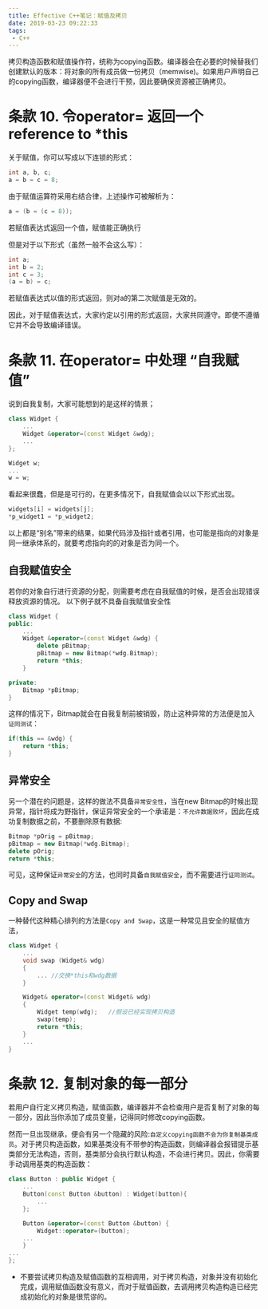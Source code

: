 ```yaml
---
title: Effective C++笔记：赋值及拷贝
date: 2019-03-23 09:22:33
tags:
 - C++
---
```

拷贝构造函数和赋值操作符，统称为copying函数。编译器会在必要的时候替我们创建默认的版本：将对象的所有成员做一份拷贝（memwise)。如果用户声明自己的copying函数，编译器便不会进行干预，因此要确保资源被正确拷贝。

<!--more-->
# 条款 10. 令operator= 返回一个 reference to *this

关于赋值，你可以写成以下连锁的形式：
```c++
int a, b, c;
a = b = c = 8;
```
由于赋值运算符采用右结合律，上述操作可被解析为：
```c++
a = (b = (c = 8));
```
若赋值表达式返回一个值，赋值能正确执行

但是对于以下形式（虽然一般不会这么写）：
```c++
int a;
int b = 2;
int c = 3;
(a = b) = c;
```
若赋值表达式以值的形式返回，则对a的第二次赋值是无效的。

因此，对于赋值表达式，大家约定以引用的形式返回，大家共同遵守。即使不遵循它并不会导致编译错误。

# 条款 11. 在operator= 中处理 “自我赋值”

说到自我复制，大家可能想到的是这样的情景；
```c++
class Widget {
    ...
    Widget &operator=(const Widget &wdg);
    ...
};

Widget w;
... 
w = w;
```

看起来很蠢，但是是可行的，在更多情况下，自我赋值会以以下形式出现。
```c++
widgets[i] = widgets[j];
*p_widget1 = *p_widget2;
```
以上都是“别名”带来的结果，如果代码涉及指针或者引用，也可能是指向的对象是同一继承体系的，就要考虑指向的的对象是否为同一个。

## 自我赋值安全
若你的对象自行进行资源的分配，则需要考虑在自我赋值的时候，是否会出现错误释放资源的情况。
以下例子就不具备自我赋值安全性
```c++
class Widget {
public:
    ... 
    Widget &operator=(const Widget &wdg) {
        delete pBitmap;
        pBitmap = new Bitmap(*wdg.Bitmap);
        return *this;
    }

private:
    Bitmap *pBitmap;
} 

```

这样的情况下，Bitmap就会在自我复制前被销毁，防止这种异常的方法便是加入`证同测试`：
```c++
if(this == &wdg) {
    return *this;
}
```
## 异常安全
另一个潜在的问题是，这样的做法不具备`异常安全性`，当在new Bitmap的时候出现异常，指针将成为野指针，保证异常安全的一个承诺是：`不允许数据败坏`，因此在成功复制数据之前，不要删除原有数据:
```c++
Bitmap *pOrig = pBitmap;
pBitmap = new Bitmap(*wdg.Bitmap);
delete pOrig;
return *this;
```
可见，这种保证`异常安全`的方法，也同时具备`自我赋值安全`，而不需要进行`证同测试`。

## Copy and Swap
一种替代这种精心排列的方法是`Copy and Swap`，这是一种常见且安全的赋值方法，
```c++
class Widget {
    ...
    void swap (Widget& wdg)
    {
        ... //交换*this和wdg数据
    }

    Widget& operator=(const Widget& wdg)
    {
        Widget temp(wdg);   //假设已经实现拷贝构造
        swap(temp);
        return *this;
    }
    ...
}
```

# 条款 12. 复制对象的每一部分

若用户自行定义拷贝构造，赋值函数，编译器并不会检查用户是否复制了对象的每一部分，因此当你添加了成员变量，记得同时修改copying函数。

然而一旦出现继承，便会有另一个隐藏的风险:`自定义copying函数不会为你复制基类成员`。对于拷贝构造函数，如果基类没有不带参的构造函数，则编译器会报错提示基类部分无法构造，否则，基类部分会执行默认构造，不会进行拷贝。因此，你需要手动调用基类的构造函数：

```c++
class Button : public Widget {
    ...
    Button(const Button &button) : Widget(button){
        ...
    };

    Button &operator=(const Button &button) {
        Widget::operator=(button); 
    ...
    }
...
};
```

* 不要尝试拷贝构造及赋值函数的互相调用，对于拷贝构造，对象并没有初始化完成，调用赋值函数没有意义，而对于赋值函数，去调用拷贝构造构造已经完成初始化的对象是很荒谬的。

